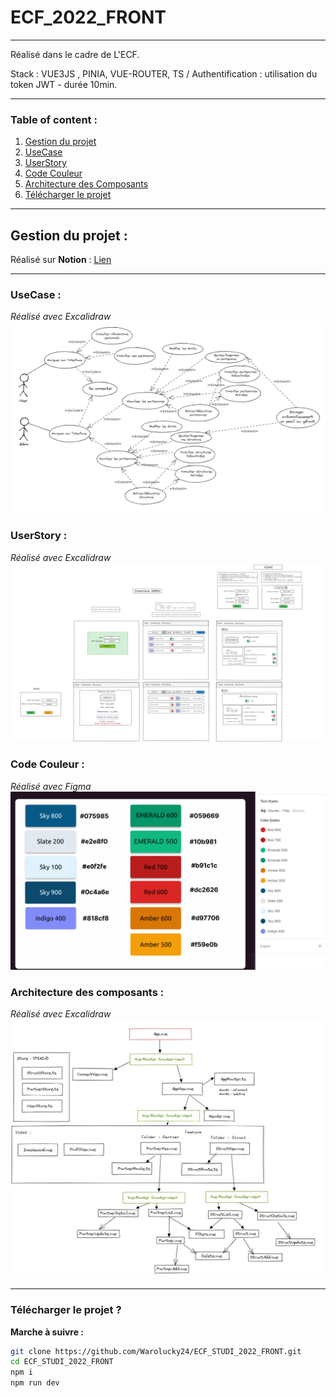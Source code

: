 # ECF_2022_FRONT

___
Réalisé dans le cadre de L'ECF.

Stack : VUE3JS , PINIA, VUE-ROUTER, TS /
Authentification : utilisation du token JWT - durée 10min.

___

### Table of content :

1. [Gestion du projet](#gestion-du-projet-)
2. [UseCase](#usecase-)
3. [UserStory](#userstory-)
4. [Code Couleur](#code-couleur-)
5. [Architecture des Composants](#architecture-des-composants-)
6. [Télécharger le projet](#tlcharger-le-projet-)

___
## Gestion du projet :
Réalisé sur **Notion** : [Lien](https://mathieu24dev.notion.site/ECF_DECEMBER_2022-780e5716ca9e43c6bca8340fc0dfb2cb)
___


### UseCase : 
*Réalisé avec Excalidraw*
<img src="./imgREADME/useCase.png">

### UserStory : 
*Réalisé avec Excalidraw*
<img src="./imgREADME/userStory.JPG">


### Code Couleur :
*Réalisé avec Figma*
<img src="./imgREADME/color.png">

### Architecture des composants :
*Réalisé avec Excalidraw*
<img src="./imgREADME/schemaComposantJPG.JPG">


___

### Télécharger le projet ? 

__Marche à suivre :__

```bash
git clone https://github.com/Warolucky24/ECF_STUDI_2022_FRONT.git
cd ECF_STUDI_2022_FRONT
npm i
npm run dev
```
